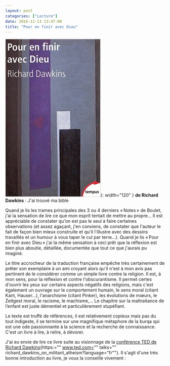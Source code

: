 ```yaml
---
layout: post
categories: ["Lecture"]
date: 2016-11-13 13:47:00
title: "Pour en finir avec Dieu"
---
```


![couverture](/assets/images/couv_lecture/finir_dieu.webp){: width="120" } **de Richard Dawkins** : J'ai trouvé ma bible

Quand je lis les trames principales des 3 ou 4 derniers « Notes » de
Boulet, j'ai la sensation de lire ce que mon esprit tentait de mettre au
propre… Il est appréciable de constater qu'on est pas le seul à faire
certaines observations (et assez agaçant, j'en conviens, de constater
que l'auteur le fait de façon bien mieux construite et qu'il l'illustre
avec des dessins travaillés et un humour à vous taper le cul par
terre…). Quand je lis « Pour en finir avec Dieu » j'ai la même
sensation à ceci prêt que la réflexion est bien plus aboutie, détaillée,
documentée que tout ce que j'aurais pu imaginé.

Le titre accrocheur de la traduction française empêche très certainement
de prêter son exemplaire à un ami croyant alors qu'il n'est à mon avis
pas pertinent de le considérer comme un simple livre contre la religion.
Il est, à mon sens, pour la réflexion et contre l'obscurantisme. Il
permet certes d'ouvrir les yeux sur certains aspects négatifs des
religions, mais c'est également un ouvrage sur le comportement humain,
le sens moral (citant Kant, Hauser…), l'anarchisme (citant Pinker),
les évolutions de mœurs, le Zeitgest moral, le racisme, le machisme,…
Le chapitre sur la maltraitance de l’enfant est juste démentiel et
particulièrement stupéfiant.

Le texte est truffé de références, il est relativement copieux mais pas
du tout indigeste, il se termine sur une magnifique métaphore de la
burqa qui est une ode passionnante à la science et la recherche de
connaissance. C'est un livre à lire, à relire, à dévorer.

J'ai eu envie de lire ce livre suite au visionnage de la [conférence TED
de Richard Dawkins](){https:="" www.ted.com="" talks=""
richard_dawkins_on_militant_atheism?language="fr""}. Il s'agit d'une
très bonne introduction au livre, je vous la conseille vivement :


